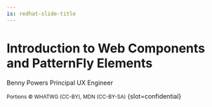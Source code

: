 ```yaml
---
is: redhat-slide-title
---
```


# Introduction to Web Components and PatternFly Elements

<section slot="presenter">
  <span>Benny Powers</span>
  <span>Principal UX Engineer</span>
</section>

<small>Portions © WHATWG (CC-BY), MDN (CC-BY-SA)</small> {slot=confidential}

